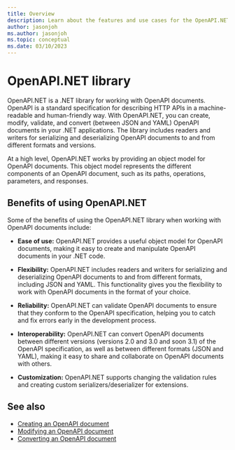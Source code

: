 ```yaml
---
title: Overview
description: Learn about the features and use cases for the OpenAPI.NET library.
author: jasonjoh
ms.author: jasonjoh
ms.topic: conceptual
ms.date: 03/10/2023
---
```


# OpenAPI.NET library

OpenAPI.NET is a .NET library for working with OpenAPI documents. OpenAPI is a standard specification for describing HTTP APIs in a machine-readable and human-friendly way. With OpenAPI.NET, you can create, modify, validate, and convert (between JSON and YAML) OpenAPI documents in your .NET applications. The library includes readers and writers for serializing and deserializing OpenAPI documents to and from different formats and versions.

At a high level, OpenAPI.NET works by providing an object model for OpenAPI documents. This object model represents the different components of an OpenAPI document, such as its paths, operations, parameters, and responses.

## Benefits of using OpenAPI.NET

Some of the benefits of using the OpenAPI.NET library when working with OpenAPI documents include:

- **Ease of use:** OpenAPI.NET provides a useful object model for OpenAPI documents, making it easy to create and manipulate OpenAPI documents in your .NET code.

- **Flexibility:** OpenAPI.NET includes readers and writers for serializing and deserializing OpenAPI documents to and from different formats, including JSON and YAML. This functionality gives you the flexibility to work with OpenAPI documents in the format of your choice.

- **Reliability:** OpenAPI.NET can validate OpenAPI documents to ensure that they conform to the OpenAPI specification, helping you to catch and fix errors early in the development process.

- **Interoperability:** OpenAPI.NET can convert OpenAPI documents between different versions (versions 2.0 and 3.0 and soon 3.1) of the OpenAPI specification, as well as between different formats (JSON and YAML), making it easy to share and collaborate on OpenAPI documents with others.

- **Customization:** OpenAPI.NET supports changing the validation rules and creating custom serializers/deserializer for extensions.

## See also

- [Creating an OpenAPI document](https://github.com/MicrosoftDocs/openapi-docs/blob/main/OpenAPI/openapi.net/convert-openapi.md)
- [Modifying an OpenAPI document](https://github.com/MicrosoftDocs/openapi-docs/blob/main/OpenAPI/openapi.net/create-openapi.md)
- [Converting an OpenAPI document](https://github.com/MicrosoftDocs/openapi-docs/blob/main/OpenAPI/openapi.net/modify-openapi.md)
